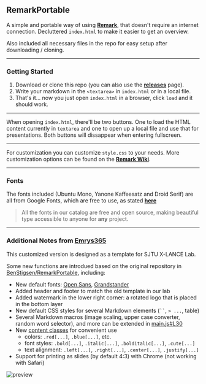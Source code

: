 ## RemarkPortable

A simple and portable way of using **[Remark](https://github.com/gnab/remark)**, that doesn't require an internet connection. Decluttered `index.html` to make it easier to get an overview.

Also included all necessary files in the repo for easy setup after downloading / cloning.

<!--
---
***Note: I'd personally recommend that you use [Display](https://github.com/BenStigsen/Display) instead, as that is about ~350x lighter (Display is ~2 KB, RemarkPortable is ~700 KB), easier to customize and under active development.***
-->

---

### Getting Started

1. Download or clone this repo (you can also use the **[releases](https://github.com/BenTearzz/RemarkPortable/releases)** page).
2. Write your markdown in the `<textarea>` in `index.html` or in a local file.
3. That's it... now you just open `index.html` in a browser, click `load` and it should work.

---

When opening `index.html`, there'll be two buttons. One to load the HTML content currently in `textarea` and one to open up a local file and use that for presentations. Both buttons will dissappear when entering fullscreen.

---

For customization you can customize `style.css` to your needs. More customization options can be found on the **[Remark Wiki](https://github.com/gnab/remark/wiki/Formatting)**.

---

### Fonts

The fonts included (Ubuntu Mono, Yanone Kaffeesatz and Droid Serif) are all from Google Fonts, which are free to use, as stated **[here](https://fonts.google.com/about)**

>All the fonts in our catalog are free and open source, making beautiful type accessible to anyone for **any** project.

---

### Additional Notes from [Emrys365](https://github.com/Emrys365/)

This customized version is designed as a template for SJTU X-LANCE Lab.

Some new functions are introdued based on the original repository in [BenStigsen/RemarkPortable](https://github.com/BenStigsen/RemarkPortable), including:

* New default fonts: [Open Sans](https://fonts.google.com/specimen/Open+Sans), [Grandstander](https://fonts.google.com/specimen/Grandstander)
* Added header and footer to match the old template in our lab
* Added watermark in the lower right corner: a rotated logo that is placed in the bottom layer
* New default CSS styles for several Markdown elements (` `` `, `> ...`, table)
* Several Markdown macros (image scaling, upper case converter, random word selector), and more can be extended in [main.js#L30](https://github.com/Emrys365/RemarkPortable/blob/sjtu/main.js#L30)
* New [content classes](https://github.com/gnab/remark/wiki/Markdown#content-classes) for convenient use
  * colors: `.red[...]`, `.blue[...]`, etc.
  * font styles: `.bold[...]`, `.italic[...]`, `.bolditalic[...]`, `.cute[...]`
  * text alignment: `.left[...]`, `.right[...]`, `.center[...]`, `.justify[...]`
* Support for printing as slides (by default 4:3) with Chrome (not working with Safari)

![preview](https://user-images.githubusercontent.com/18532145/136813819-9a926db1-25d8-47d5-9678-68250f076f73.gif)
